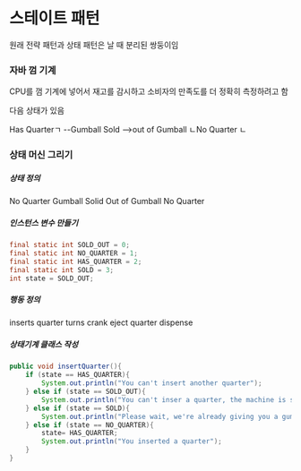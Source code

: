 # 스테이트 패턴

원래 전략 패턴과 상태 패턴은 날 때 분리된 쌍둥이임

### 자바 껌 기계

CPU를 껌 기계에 넣어서 재고를 감시하고 소비자의 만족도를 더 정확히 측정하려고 함

다음 상태가 있음

Has Quarterㄱ --Gumball Sold -->out of Gumball
ㄴNo Quarter    ㄴ

### 상태 머신 그리기

##### 상태 정의
No Quarter
Gumball Solid
Out of Gumball
No Quarter

##### 인스턴스 변수 만들기

```java
final static int SOLD_OUT = 0;
final static int NO_QUARTER = 1;
final static int HAS_QUARTER = 2;
final static int SOLD = 3;
int state = SOLD_OUT;
```

##### 행동 정의

inserts quarter
turns crank
eject quarter
dispense

##### 상태기계 클래스 작성

```java
public void insertQuarter(){
    if (state == HAS_QUARTER){
        System.out.println("You can't insert another quarter");
    } else if (state == SOLD_OUT){
        System.out.println("You can't inser a quarter, the machine is sold out");
    } else if (state == SOLD){
        System.out.println("Please wait, we're already giving you a gumball");
    } else if (state == NO_QUARTER){
        state= HAS_QUARTER;
        System.out.println("You inserted a quarter");
    }
}
```

### 

